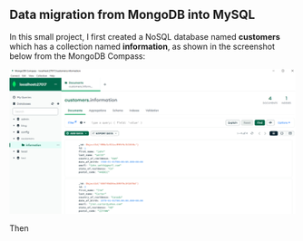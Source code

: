 
## Data migration from MongoDB into MySQL

In this small project, I first created a NoSQL database named **customers** which has a collection named **information**, as shown in the screenshot below from the MongoDB Compass:

![](https://github.com/DanialArab/images/blob/main/NoSQL/NoSQL_data_in_compass.PNG)

Then 
